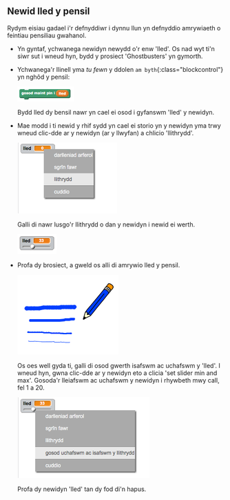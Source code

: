 ## Newid lled y pensil

Rydym eisiau gadael i'r defnyddiwr i dynnu llun yn defnyddio amrywiaeth o feintiau pensiliau gwahanol. 

+ Yn gyntaf, ychwanega newidyn newydd o'r enw 'lled'.  Os nad wyt ti'n siwr sut i wneud hyn, bydd y prosiect 'Ghostbusters' yn gymorth.

+ Ychwanega'r llinell yma _tu fewn_ y ddolen `am byth`{:class="blockcontrol"} yn nghôd y pensil:

	![screenshot](images/screenshot10.png)

	Bydd lled dy bensil nawr yn cael ei osod i gyfanswm 'lled' y newidyn.

+ Mae modd i ti newid y rhif sydd yn cael ei storio yn y newidyn yma trwy wneud clic-dde ar y newidyn (ar y llwyfan) a chlicio 'llithrydd'.

	![screenshot](images/paint-slider.png)

	Galli di nawr lusgo'r llithrydd o dan y newidyn i newid ei werth.

	![screenshot](images/paint-slider-change.png)

+ Profa dy brosiect, a gweld os alli di amrywio lled y pensil.

	![screenshot](images/paint-width-test.png)

	Os oes well gyda ti, galli di osod gwerth isafswm ac uchafswm y 'lled'.  I wneud hyn, gwna clic-dde ar y newidyn eto a clicia 'set slider min and max'.  Gosoda'r lleiafswm ac uchafswm y newidyn i rhywbeth mwy call, fel 1 a 20.

	![screenshot](images/paint-slider-max.png)

	Profa dy newidyn 'lled' tan dy fod di'n hapus.



